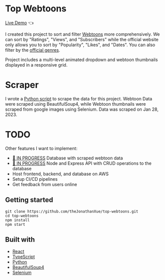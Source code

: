 # Top Webtoons

[Live Demo](https://thejonathanxue.github.io/top-webtoons/) :point_left:

I created this project to sort and filter [Webtoons](https://www.webtoons.com/en/) more comprehensively. We can sort by "Ratings", "Views", and "Subscribers" while the official website only allows you to sort by "Popularity", "Likes", and "Dates". You can also filter by the [official genres](https://www.webtoons.com/en/genre#).

Project includes a multi-level animated dropdown and webtoon thumbnails displayed in a responsive grid.

# Scraper

I wrote a [Python script](https://github.com/theJonathanXue/webtoon-rating-scraper) to scrape the data for this project. Webtoon Data were scraped using BeautifulSoup4, while Webtoon thumbnails were scraped from google images using Selenium. Data was scraped on Jan 28, 2023.

# TODO
Other features I want to implement:
- [🚧 IN PROGRESS](https://github.com/theJonathanXue/webtoon-mysql-database) Database with scraped webtoon data
- [🚧 IN PROGRESS](https://github.com/theJonathanXue/webtoon-api) Node and Express API with CRUD operations to the database 
- Host frontend, backend, and database on AWS
- Setup CI/CD pipelines
- Get feedback from users online

## Getting started

```
git clone https://github.com/theJonathanXue/top-webtoons.git
cd top-webtoons
npm install
npm start
```

## Built with

- [React](https://reactjs.org/)
- [TypeScript](https://www.typescriptlang.org/)
- [Python](https://www.python.org/)
- [BeautifulSoup4](https://pypi.org/project/beautifulsoup4/)
- [Selenium](https://www.selenium.dev/)
